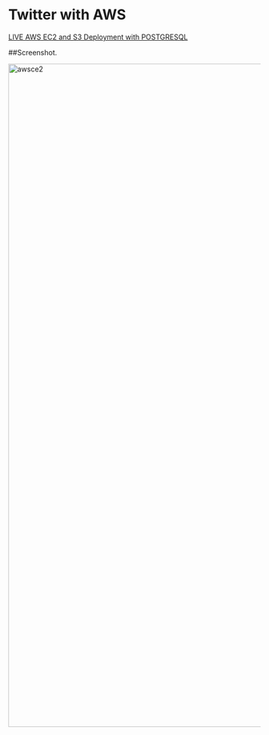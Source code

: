 # Twitter with AWS 



[LIVE AWS EC2 and S3 Deployment with POSTGRESQL](http://ec2-13-48-86-60.eu-north-1.compute.amazonaws.com/)




##Screenshot.

<img width="1324" alt="awsce2" src="https://github.com/anugrahmasih261/awstwitter/assets/65607767/e23dbb8f-e19e-4563-b425-70982ca37469">

